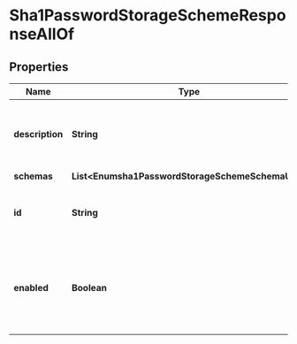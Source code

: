 

# Sha1PasswordStorageSchemeResponseAllOf


## Properties

| Name | Type | Description | Notes |
|------------ | ------------- | ------------- | -------------|
|**description** | **String** | A description for this Password Storage Scheme |  [optional] |
|**schemas** | **List&lt;Enumsha1PasswordStorageSchemeSchemaUrn&gt;** |  |  [optional] |
|**id** | **String** | Name of the Password Storage Scheme |  [optional] |
|**enabled** | **Boolean** | Indicates whether the SHA1 Password Storage Scheme is enabled for use. |  [optional] |



